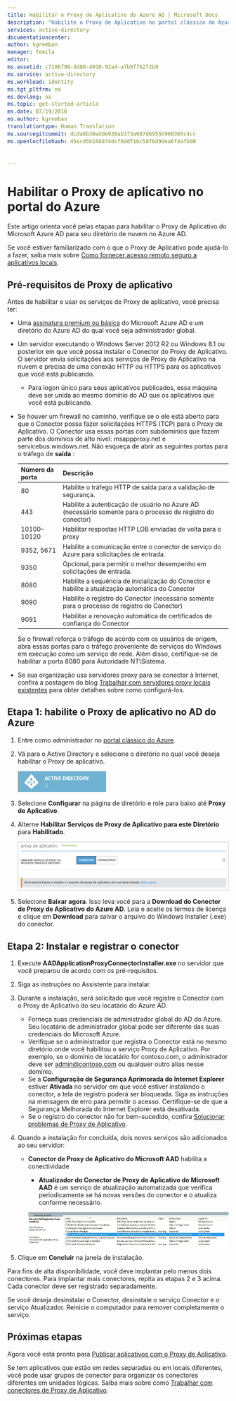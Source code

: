 ```yaml
---
title: Habilitar o Proxy de Aplicativo do Azure AD | Microsoft Docs
description: "Habilite o Proxy de Aplicativo no portal clássico do Azure e instale os Conectores para o proxy reverso."
services: active-directory
documentationcenter: 
author: kgremban
manager: femila
editor: 
ms.assetid: c7186f98-dd80-4910-92a4-a7b8ff6272b9
ms.service: active-directory
ms.workload: identity
ms.tgt_pltfrm: na
ms.devlang: na
ms.topic: get-started-article
ms.date: 07/19/2016
ms.author: kgremban
translationtype: Human Translation
ms.sourcegitcommit: dcda8b30adde930ab373a087d6955b900365c4cc
ms.openlocfilehash: 45ecd5b16b874dcf0ddf16c58f6d9dea6f4afb00


---
```

# <a name="enable-application-proxy-in-the-azure-portal"></a>Habilitar o Proxy de aplicativo no portal do Azure
Este artigo orienta você pelas etapas para habilitar o Proxy de Aplicativo do Microsoft Azure AD para seu diretório de nuvem no Azure AD.

Se você estiver familiarizado com o que o Proxy de Aplicativo pode ajudá-lo a fazer, saiba mais sobre [Como fornecer acesso remoto seguro a aplicativos locais](active-directory-application-proxy-get-started.md).

## <a name="application-proxy-prerequisites"></a>Pré-requisitos de Proxy de aplicativo
Antes de habilitar e usar os serviços de Proxy de aplicativo, você precisa ter:

* Uma [assinatura premium ou básica](active-directory-editions.md) do Microsoft Azure AD e um diretório do Azure AD do qual você seja administrador global.
* Um servidor executando o Windows Server 2012 R2 ou Windows 8.1 ou posterior em que você possa instalar o Conector do Proxy de Aplicativo. O servidor envia solicitações aos serviços de Proxy de Aplicativo na nuvem e precisa de uma conexão HTTP ou HTTPS para os aplicativos que você está publicando.
  
  * Para logon único para seus aplicativos publicados, essa máquina deve ser unida ao mesmo domínio do AD que os aplicativos que você está publicando.
* Se houver um firewall no caminho, verifique se o ele está aberto para que o Conector possa fazer solicitações HTTPS (TCP) para o Proxy de Aplicativo. O Conector usa essas portas com subdomínios que fazem parte dos domínios de alto nível: msappproxy.net e servicebus.windows.net. Não esqueça de abrir as seguintes portas para o tráfego de **saída** :
  
  | Número da porta | Descrição |
  | --- | --- |
  | 80 |Habilite o tráfego HTTP de saída para a validação de segurança. |
  | 443 |Habilite a autenticação de usuário no Azure AD (necessário somente para o processo de registro do conector) |
  | 10100–10120 |Habilitar respostas HTTP LOB enviadas de volta para o proxy |
  | 9352, 5671 |Habilite a comunicação entre o conector de serviço do Azure para solicitações de entrada. |
  | 9350 |Opcional, para permitir o melhor desempenho em solicitações de entrada. |
  | 8080 |Habilite a sequência de inicialização do Conector e habilite a atualização automática do Conector |
  | 9090 |Habilite o registro do Conector (necessário somente para o processo de registro do Conector) |
  | 9091 |Habilitar a renovação automática de certificados de confiança do Conector |
  
    Se o firewall reforça o tráfego de acordo com os usuários de origem, abra essas portas para o tráfego proveniente de serviços do Windows em execução como um serviço de rede. Além disso, certifique-se de habilitar a porta 8080 para Autoridade NT\Sistema.
* Se sua organização usa servidores proxy para se conectar à Internet, confira a postagem do blog [Trabalhar com servidores proxy locais existentes](https://blogs.technet.microsoft.com/applicationproxyblog/2016/03/07/working-with-existing-on-prem-proxy-servers-configuration-considerations-for-your-connectors/) para obter detalhes sobre como configurá-los.

## <a name="step-1-enable-application-proxy-in-azure-ad"></a>Etapa 1: habilite o Proxy de aplicativo no AD do Azure
1. Entre como administrador no [portal clássico do Azure](https://manage.windowsazure.com/).
2. Vá para o Active Directory e selecione o diretório no qual você deseja habilitar o Proxy de aplicativo.
   
    ![Active Directory - ícone](./media/active-directory-application-proxy-enable/ad_icon.png)
3. Selecione **Configurar** na página de diretório e role para baixo até **Proxy de Aplicativo**.
4. Alterne **Habilitar Serviços de Proxy de Aplicativo para este Diretório** para **Habilitado**.
   
    ![Habilitar Proxy de aplicativo](./media/active-directory-application-proxy-enable/app_proxy_enable.png)
5. Selecione **Baixar agora**. Isso leva você para a **Download do Conector de Proxy de Aplicativo do Azure AD**. Leia e aceite os termos de licença e clique em **Download** para salvar o arquivo do Windows Installer (.exe) do conector.

## <a name="step-2-install-and-register-the-connector"></a>Etapa 2: Instalar e registrar o conector
1. Execute **AADApplicationProxyConnectorInstaller.exe** no servidor que você preparou de acordo com os pré-requisitos.
2. Siga as instruções no Assistente para instalar.
3. Durante a instalação, será solicitado que você registre o Conector com o Proxy de Aplicativo do seu locatário do Azure AD.
   
   * Forneça suas credenciais de administrador global do AD do Azure. Seu locatário de administrador global pode ser diferente das suas credenciais do Microsoft Azure.
   * Verifique se o administrador que registra o Conector está no mesmo diretório onde você habilitou o serviço Proxy de Aplicativo. Por exemplo, se o domínio de locatário for contoso.com, o administrador deve ser admin@contoso.com ou qualquer outro alias nesse domínio.
   * Se a **Configuração de Segurança Aprimorada do Internet Explorer** estiver **Ativada** no servidor em que você estiver instalando o conector, a tela de registro poderá ser bloqueada. Siga as instruções na mensagem de erro para permitir o acesso. Certifique-se de que a Segurança Melhorada do Internet Explorer está desativada.
   * Se o registro do conector não for bem-sucedido, confira [Solucionar problemas de Proxy de Aplicativo](active-directory-application-proxy-troubleshoot.md).  
4. Quando a instalação for concluída, dois novos serviços são adicionados ao seu servidor:
   
   * **Conector de Proxy de Aplicativo do Microsoft AAD** habilita a conectividade
     
     * **Atualizador do Conector de Proxy de Aplicativo do Microsoft AAD** é um serviço de atualização automatizada que verifica periodicamente se há novas versões do conector e o atualiza conforme necessário.
     
     ![Serviços do Conector de Proxy de Aplicativo - captura de tela](./media/active-directory-application-proxy-enable/app_proxy_services.png)
5. Clique em **Concluir** na janela de instalação.

Para fins de alta disponibilidade, você deve implantar pelo menos dois conectores. Para implantar mais conectores, repita as etapas 2 e 3 acima. Cada conector deve ser registrado separadamente.

Se você deseja desinstalar o Conector, desinstale o serviço Conector e o serviço Atualizador. Reinicie o computador para remover completamente o serviço.

## <a name="next-steps"></a>Próximas etapas
Agora você está pronto para [Publicar aplicativos com o Proxy de Aplicativo](active-directory-application-proxy-publish.md).

Se tem aplicativos que estão em redes separadas ou em locais diferentes, você pode usar grupos de conector para organizar os conectores diferentes em unidades lógicas. Saiba mais sobre como [Trabalhar com conectores de Proxy de Aplicativo](active-directory-application-proxy-connectors.md).




<!--HONumber=Dec16_HO2-->


